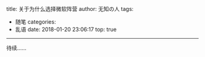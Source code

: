 title: 关于为什么选择微软阵营
author: 无知の人
tags:
  - 随笔
categories:
  - 乱语
date: 2018-01-20 23:06:17
top: true
---
待续……